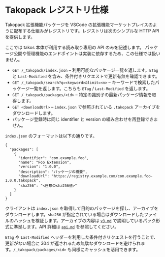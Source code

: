 # Takopack レジストリ仕様

Takopack 拡張機能パッケージを VSCode
の拡張機能マーケットプレイスのように配布する仕組みがレジストリです。レジストリは次のシンプルな
HTTP API を提供します。

ここでは takos 本体が利用する読み取り専用の API のみを記述します。
パッケージ公開や管理機能のエンドポイントは実装に依存するため、この仕様では扱いません。

- `GET /_takopack/index.json` – 利用可能なパッケージ一覧を返します。`ETag` と
  `Last-Modified` を含み、条件付きリクエストで更新有無を確認できます。
- `GET /_takopack/search?q=<keyword>&limit=<n>` –
  キーワードで検索したパッケージ一覧を返します。こちらも `ETag` /
  `Last-Modified` を返します。
- `GET /_takopack/packages/<id>` –
  特定の識別子の最新パッケージ情報を取得します。
- `GET <downloadUrl>` – `index.json` で参照されている `.takopack`
  アーカイブをダウンロードします。
- パッケージ登録時は同じ identifier と version の組み合わせを再登録できません。

`index.json` のフォーマットは以下の通りです。

```jsonc
{
  "packages": [
    {
      "identifier": "com.example.foo",
      "name": "Foo Extension",
      "version": "1.0.0",
      "description": "パッケージの概要",
      "downloadUrl": "https://registry.example.com/com.example.foo-1.0.0.takopack",
      "sha256": "<任意のsha256値>"
    }
  ]
}
```

クライアントは `index.json`
を取得して目的のパッケージを探し、アーカイブをダウンロードします。`sha256`
が指定されている場合はダウンロードしたファイルのハッシュを検証します。アーカイブの内容は
[`v3.md`](./v3.md) で説明しているパック形式に準拠します。API 詳細は [`api.md`](./api.md) を参照してください。

`ETag` や `Last-Modified`
ヘッダーを利用した条件付きリクエストを行うことで、更新がない場合に 304
が返されるため無駄なダウンロードを避けられます。`/_takopack/packages/<id>`
も同様にキャッシュを活用できます。
